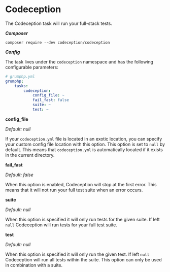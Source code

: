 # Codeception
The Codeception task will run your full-stack tests.

***Composer***

```
composer require --dev codeception/codeception
```

***Config***

The task lives under the `codeception` namespace and has the following configurable parameters:

```yaml
# grumphp.yml
grumphp:
    tasks:
        codeception:
            config_file: ~
            fail_fast: false
            suite: ~
            test: ~
```


**config_file**

*Default: null*

If your `codeception.yml` file is located in an exotic location, you can specify your custom config file location with this option. This option is set to `null` by default. This means that `codeception.yml` is automatically located if it exists in the current directory.

**fail_fast**

*Default: false*

When this option is enabled, Codeception will stop at the first error. This means that it will not run your full test suite when an error occurs.

**suite**

*Default: null*

When this option is specified it will only run tests for the given suite. If left `null` Codeception will run tests for your full test suite.

**test**

*Default: null*

When this option is specified it will only run the given test. If left `null` Codeception will run all tests within the suite.
This option can only be used in combination with a suite.

